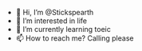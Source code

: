 - 👋 Hi, I’m @Stickspearth
- 👀 I’m interested in life
- 🌱 I’m currently learning toeic
- 📫 How to reach me? Calling please

<!---
Stickspearth/Stickspearth is a ✨ special ✨ repository because its `README.md` (this file) appears on your GitHub profile.
You can click the Preview link to take a look at your changes.
--->
